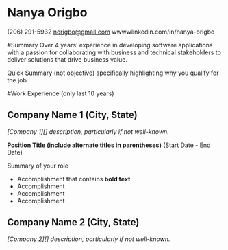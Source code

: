 # Nanya Origbo
(206) 291-5932
norigbo@gmail.com
wwwwlinkedin.com/in/nanya-origbo

#Summary Over 4 years’ experience in developing software applications with a passion for collaborating with business and technical stakeholders to deliver solutions that drive business value.

Quick Summary (not objective) specifically highlighting why you qualify for the job.

#Work Experience (only last 10 years)

## Company Name 1 (City, State)
*[Company 1][] description, particularly if not well-known.*

**Position Title (include alternate titles in parentheses)** (Start Date - End Date)

Summary of your role

- Accomplishment that contains **bold text**.
- Accomplishment
- Accomplishment
- Accomplishment

## Company Name 2 (City, State)
*[Company 2][] description, particularly if not well-known.*
